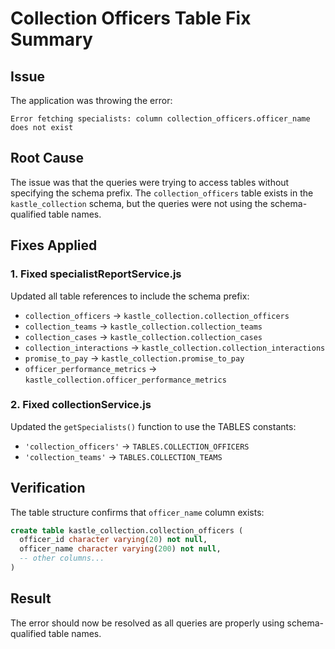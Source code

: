 # Collection Officers Table Fix Summary

## Issue
The application was throwing the error:
```
Error fetching specialists: column collection_officers.officer_name does not exist
```

## Root Cause
The issue was that the queries were trying to access tables without specifying the schema prefix. The `collection_officers` table exists in the `kastle_collection` schema, but the queries were not using the schema-qualified table names.

## Fixes Applied

### 1. Fixed specialistReportService.js
Updated all table references to include the schema prefix:
- `collection_officers` → `kastle_collection.collection_officers`
- `collection_teams` → `kastle_collection.collection_teams`
- `collection_cases` → `kastle_collection.collection_cases`
- `collection_interactions` → `kastle_collection.collection_interactions`
- `promise_to_pay` → `kastle_collection.promise_to_pay`
- `officer_performance_metrics` → `kastle_collection.officer_performance_metrics`

### 2. Fixed collectionService.js
Updated the `getSpecialists()` function to use the TABLES constants:
- `'collection_officers'` → `TABLES.COLLECTION_OFFICERS`
- `'collection_teams'` → `TABLES.COLLECTION_TEAMS`

## Verification
The table structure confirms that `officer_name` column exists:
```sql
create table kastle_collection.collection_officers (
  officer_id character varying(20) not null,
  officer_name character varying(200) not null,
  -- other columns...
)
```

## Result
The error should now be resolved as all queries are properly using schema-qualified table names.